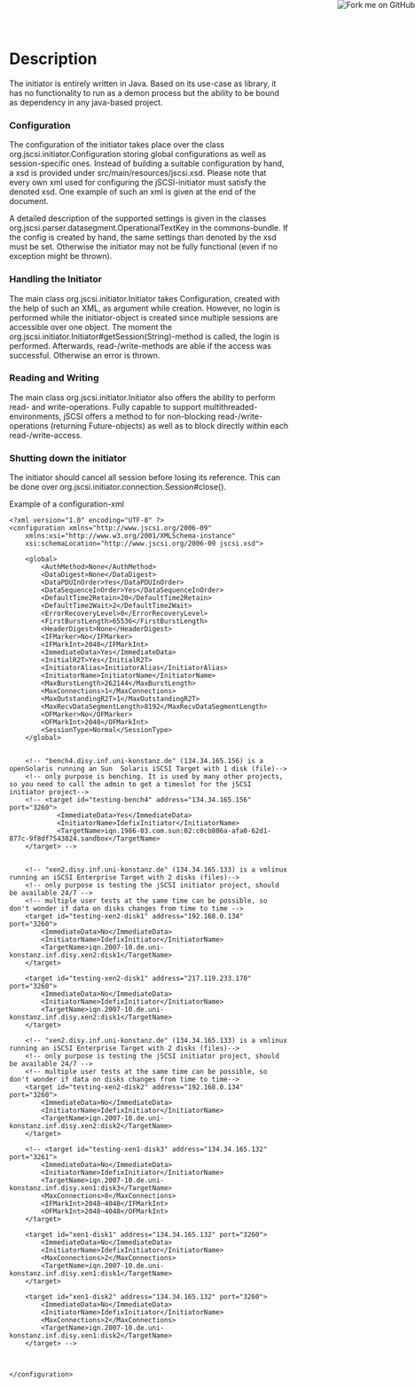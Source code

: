 <a href="https://github.com/disy/jSCSI"><img style="position: absolute; top: 0; right: 0; border: 0;" src="https://s3.amazonaws.com/github/ribbons/forkme_right_green_007200.png" alt="Fork me on GitHub"/></a>

# Description

The initiator is entirely written in Java. Based on its use-case as library, it has no functionality to run as a demon process but the ability to be bound as dependency in any java-based project.

### Configuration

The configuration of the initiator takes place over the class org.jscsi.initiator.Configuration storing global configurations as well as session-specific ones. Instead of building a suitable configuration by hand, a xsd is provided under src/main/resources/jscsi.xsd.
Please note that every own xml used for configuring the jSCSI-initiator must satisfy the denoted xsd. One example of such an xml is given at the end of the document.

A detailed description of the supported settings is given in the classes org.jscsi.parser.datasegment.OperationalTextKey in the commons-bundle. If the config is created by hand, the same settings than denoted by the xsd must be set. Otherwise the initiator may not be fully functional (even if no exception might be thrown).

### Handling the Initiator

The main class org.jscsi.initiator.Initiator takes Configuration, created with the help of such an XML, as argument while creation. However, no login is performed while the initiator-object is created since multiple sessions are accessible over one object.
The moment the org.jscsi.initiator.Initiator#getSession(String)-method is called, the login is performed. Afterwards, read-/write-methods are able if the access was successful. Otherwise an error is thrown.

### Reading and Writing

The main class org.jscsi.initiator.Initiator also offers the ability to perform read- and write-operations. Fully capable to support multithreaded-environments, jSCSI offers a method to for non-blocking read-/write-operations (returning Future-objects) as well as to block directly within each read-/write-access.

### Shutting down the initiator

The initiator should cancel all session before losing its reference. This can be done over org.jscsi.initiator.connection.Session#close().

Example of a configuration-xml

			
	<?xml version="1.0" encoding="UTF-8" ?>
	<configuration xmlns="http://www.jscsi.org/2006-09"
		xmlns:xsi="http://www.w3.org/2001/XMLSchema-instance"
		xsi:schemaLocation="http://www.jscsi.org/2006-09 jscsi.xsd">

		<global>
			<AuthMethod>None</AuthMethod>
			<DataDigest>None</DataDigest>
			<DataPDUInOrder>Yes</DataPDUInOrder>
			<DataSequenceInOrder>Yes</DataSequenceInOrder>
			<DefaultTime2Retain>20</DefaultTime2Retain>
			<DefaultTime2Wait>2</DefaultTime2Wait>
			<ErrorRecoveryLevel>0</ErrorRecoveryLevel>
			<FirstBurstLength>65536</FirstBurstLength>
			<HeaderDigest>None</HeaderDigest>
			<IFMarker>No</IFMarker>
			<IFMarkInt>2048</IFMarkInt>
			<ImmediateData>Yes</ImmediateData>
			<InitialR2T>Yes</InitialR2T>
			<InitiatorAlias>InitiatorAlias</InitiatorAlias>
			<InitiatorName>InitiatorName</InitiatorName>
			<MaxBurstLength>262144</MaxBurstLength>
			<MaxConnections>1</MaxConnections>
			<MaxOutstandingR2T>1</MaxOutstandingR2T>
			<MaxRecvDataSegmentLength>8192</MaxRecvDataSegmentLength>
			<OFMarker>No</OFMarker>
			<OFMarkInt>2048</OFMarkInt>
			<SessionType>Normal</SessionType>
		</global>


		<!-- "bench4.disy.inf.uni-konstanz.de" (134.34.165.156) is a openSolaris running an Sun  Solaris iSCSI Target with 1 disk (file)-->
		<!-- only purpose is benching. It is used by many other projects, so you need to call the admin to get a timeslot for the jSCSI initiator project-->
		<!-- <target id="testing-bench4" address="134.34.165.156" port="3260">
				<ImmediateData>Yes</ImmediateData>
				<InitiatorName>IdefixInitiator</InitiatorName>
				<TargetName>iqn.1986-03.com.sun:02:c0cb806a-afa0-62d1-877c-9f8df7543824.sandbox</TargetName>
		</target> -->


		<!-- "xen2.disy.inf.uni-konstanz.de" (134.34.165.133) is a vmlinux running an iSCSI Enterprise Target with 2 disks (files)-->
		<!-- only purpose is testing the jSCSI initiator project, should be available 24/7 -->
		<!-- multiple user tests at the same time can be possible, so don't wonder if data on disks changes from time to time -->
		<target id="testing-xen2-disk1" address="192.168.0.134" port="3260">
			<ImmediateData>No</ImmediateData>
			<InitiatorName>IdefixInitiator</InitiatorName>
			<TargetName>iqn.2007-10.de.uni-konstanz.inf.disy.xen2:disk1</TargetName>
		</target>

		<target id="testing-xen2-disk1" address="217.119.233.170" port="3260">
			<ImmediateData>No</ImmediateData>
			<InitiatorName>IdefixInitiator</InitiatorName>
			<TargetName>iqn.2007-10.de.uni-konstanz.inf.disy.xen2:disk1</TargetName>
		</target>

		<!-- "xen2.disy.inf.uni-konstanz.de" (134.34.165.133) is a vmlinux running an iSCSI Enterprise Target with 2 disks (files)-->
		<!-- only purpose is testing the jSCSI initiator project, should be available 24/7 -->
		<!-- multiple user tests at the same time can be possible, so don't wonder if data on disks changes from time to time-->
		<target id="testing-xen2-disk2" address="192.168.0.134" port="3260">
			<ImmediateData>No</ImmediateData>
			<InitiatorName>IdefixInitiator</InitiatorName>
			<TargetName>iqn.2007-10.de.uni-konstanz.inf.disy.xen2:disk2</TargetName>
		</target>

		<!-- <target id="testing-xen1-disk3" address="134.34.165.132" port="3261">
			<ImmediateData>No</ImmediateData>
			<InitiatorName>IdefixInitiator</InitiatorName>
			<TargetName>iqn.2007-10.de.uni-konstanz.inf.disy.xen1:disk3</TargetName>
			<MaxConnections>8</MaxConnections>
			<IFMarkInt>2048~4048</IFMarkInt>
			<OFMarkInt>2048~4048</OFMarkInt>
		</target>

		<target id="xen1-disk1" address="134.34.165.132" port="3260">
			<ImmediateData>No</ImmediateData>
			<InitiatorName>IdefixInitiator</InitiatorName>
			<MaxConnections>2</MaxConnections>
			<TargetName>iqn.2007-10.de.uni-konstanz.inf.disy.xen1:disk1</TargetName>
		</target>

		<target id="xen1-disk2" address="134.34.165.132" port="3260">
			<ImmediateData>No</ImmediateData>
			<InitiatorName>IdefixInitiator</InitiatorName>
			<MaxConnections>2</MaxConnections>
			<TargetName>iqn.2007-10.de.uni-konstanz.inf.disy.xen1:disk2</TargetName>
		</target> -->



	</configuration>
	
			